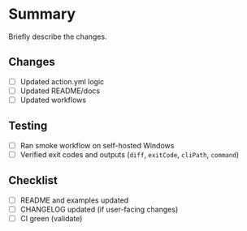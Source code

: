 # Summary

Briefly describe the changes.

## Changes

- [ ] Updated action.yml logic
- [ ] Updated README/docs
- [ ] Updated workflows

## Testing

- [ ] Ran smoke workflow on self-hosted Windows
- [ ] Verified exit codes and outputs (`diff`, `exitCode`, `cliPath`, `command`)

## Checklist

- [ ] README and examples updated
- [ ] CHANGELOG updated (if user-facing changes)
- [ ] CI green (validate)
